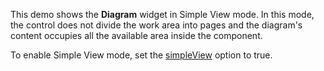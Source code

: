 This demo shows the **Diagram** widget in Simple View mode. In this mode, the control does not divide the work area into pages and the diagram's content occupies all the available area inside the component. 

To enable Simple View mode, set the [simpleView](/Documentation/ApiReference/UI_Widgets/dxDiagram/Configuration/#simpleView) option to true.